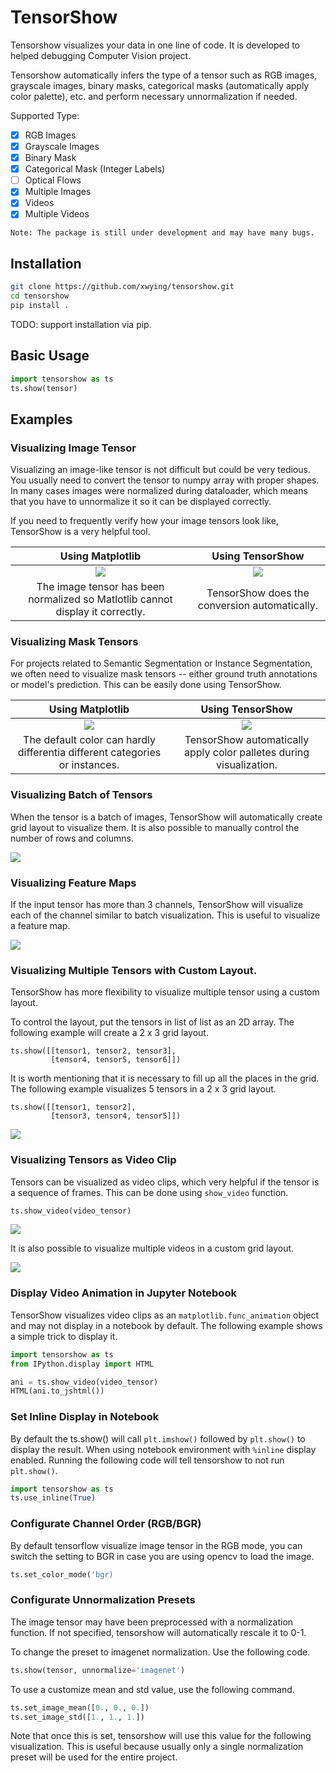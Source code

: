 # TensorShow

Tensorshow visualizes your data in one line of code. It is developed to helped debugging Computer Vision project.

Tensorshow automatically infers the type of a tensor such as RGB images, grayscale images, binary masks, categorical masks (automatically apply color palette), etc. and perform necessary unnormalization if needed. 

Supported Type:

- [x] RGB Images
- [x] Grayscale Images
- [x] Binary Mask
- [x] Categorical Mask (Integer Labels)
- [ ] Optical Flows
- [x] Multiple Images
- [x] Videos
- [x] Multiple Videos

`Note: The package is still under development and may have many bugs.`

## Installation

```bash
git clone https://github.com/xwying/tensorshow.git
cd tensorshow
pip install .
```

TODO: support installation via pip.

## Basic Usage
```python
import tensorshow as ts
ts.show(tensor)
```

## Examples

### Visualizing Image Tensor
Visualizing an image-like tensor is not difficult but could be very tedious. You usually need to convert the tensor to numpy array with proper shapes. In many cases images were normalized during dataloader, which means that you have to unnormalize it so it can be displayed correctly.

If you need to frequently verify how your image tensors look like, TensorShow is a very helpful tool. 

Using Matplotlib             |  Using TensorShow
:-------------------------:|:-------------------------:
![](./imgs/RGB_image_plt.gif)  |  ![](./imgs/RGB_image_ts.gif)
|The image tensor has been normalized so Matlotlib cannot display it correctly. | TensorShow does the conversion automatically.|

### Visualizing Mask Tensors
For projects related to Semantic Segmentation or Instance Segmentation, we often need to visualize mask tensors -- either ground truth annotations or model's prediction. This can be easily done using TensorShow.

Using Matplotlib             |  Using TensorShow
:-------------------------:|:-------------------------:
![](./imgs/cat_mask_plt.gif)  |  ![](./imgs/cat_mask_ts.gif)
|The default color can hardly differentia different categories or instances. | TensorShow automatically apply color palletes during visualization.|

### Visualizing Batch of Tensors
When the tensor is a batch of images, TensorShow will automatically create grid layout to visualize them. It is also possible to manually control the number of rows and columns.

![](./imgs/batch_imgs.gif)

### Visualizing Feature Maps
If the input tensor has more than 3 channels, TensorShow will visualize each of the channel similar to batch visualization. This is useful to visualize a feature map.

![](./imgs/featuremaps.gif)

### Visualizing Multiple Tensors with Custom Layout.
TensorShow has more flexibility to visualize multiple tensor using a custom layout.

To control the layout, put the tensors in list of list as an 2D array. The following example will create a 2 x 3 grid layout.

```
ts.show([[tensor1, tensor2, tensor3],
         [tensor4, tensor5, tensor6]])
```

It is worth mentioning that it is necessary to fill up all the places in the grid. The following example visualizes 5 tensors in a 2 x 3 grid layout.

```
ts.show([[tensor1, tensor2],
         [tensor3, tensor4, tensor5]])
```

![](./imgs/custom_grid.gif)

### Visualizing Tensors as Video Clip
Tensors can be visualized as video clips, which very helpful if the tensor is a sequence of frames. This can be done using `show_video` function.

```python
ts.show_video(video_tensor)
```

![](./imgs/video.gif)

It is also possible to visualize multiple videos in a custom grid layout.

![](./imgs/video_grid.gif)

### Display Video Animation in Jupyter Notebook
TensorShow visualizes video clips as an `matplotlib.func_animation` object and may not display in a notebook by default. The following example shows a simple trick to display it.

```python
import tensorshow as ts
from IPython.display import HTML

ani = ts.show_video(video_tensor)
HTML(ani.to_jshtml())
```

### Set Inline Display in Notebook
By default the ts.show() will call `plt.imshow()` followed by `plt.show()` to display the result. When using notebook environment with `%inline` display enabled. Running the following code will tell tensorshow to not run `plt.show()`.

```python
import tensorshow as ts
ts.use_inline(True)
```
### Configurate Channel Order (RGB/BGR)
By default tensorflow visualize image tensor in the RGB mode, you can switch the setting to BGR in case you are using opencv to load the image.
```python
ts.set_color_mode('bgr)
```

### Configurate Unnormalization Presets
The image tensor may have been preprocessed with a normalization function. If not specified, tensorshow will automatically rescale it to 0-1. 


To change the preset to imagenet normalization. Use the following code.
```python
ts.show(tensor, unnormalize='imagenet')
```

To use a customize mean and std value, use the following command. 
```python
ts.set_image_mean([0., 0., 0.])
ts.set_image_std([1., 1., 1.])
```
Note that once this is set, tensorshow will use this value for the following visualization. This is useful because usually only a single normalization preset will be used for the entire project.